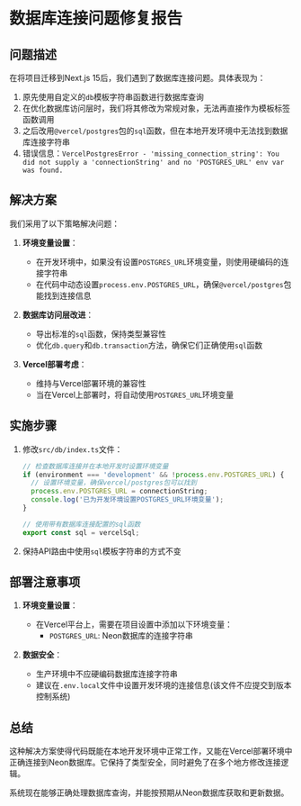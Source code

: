 # 数据库连接问题修复报告

## 问题描述

在将项目迁移到Next.js 15后，我们遇到了数据库连接问题。具体表现为：

1. 原先使用自定义的`db`模板字符串函数进行数据库查询
2. 在优化数据库访问层时，我们将其修改为常规对象，无法再直接作为模板标签函数调用
3. 之后改用`@vercel/postgres`包的`sql`函数，但在本地开发环境中无法找到数据库连接字符串
4. 错误信息：`VercelPostgresError - 'missing_connection_string': You did not supply a 'connectionString' and no 'POSTGRES_URL' env var was found.`

## 解决方案

我们采用了以下策略解决问题：

1. **环境变量设置**：
   - 在开发环境中，如果没有设置`POSTGRES_URL`环境变量，则使用硬编码的连接字符串
   - 在代码中动态设置`process.env.POSTGRES_URL`，确保`@vercel/postgres`包能找到连接信息

2. **数据库访问层改进**：
   - 导出标准的`sql`函数，保持类型兼容性
   - 优化`db.query`和`db.transaction`方法，确保它们正确使用`sql`函数

3. **Vercel部署考虑**：
   - 维持与Vercel部署环境的兼容性
   - 当在Vercel上部署时，将自动使用`POSTGRES_URL`环境变量

## 实施步骤

1. 修改`src/db/index.ts`文件：
   ```typescript
   // 检查数据库连接并在本地开发时设置环境变量
   if (environment === 'development' && !process.env.POSTGRES_URL) {
     // 设置环境变量，确保vercel/postgres包可以找到
     process.env.POSTGRES_URL = connectionString;
     console.log('已为开发环境设置POSTGRES_URL环境变量');
   }
   
   // 使用带有数据库连接配置的sql函数
   export const sql = vercelSql;
   ```

2. 保持API路由中使用`sql`模板字符串的方式不变

## 部署注意事项

1. **环境变量设置**：
   - 在Vercel平台上，需要在项目设置中添加以下环境变量：
     - `POSTGRES_URL`: Neon数据库的连接字符串

2. **数据安全**：
   - 生产环境中不应硬编码数据库连接字符串
   - 建议在`.env.local`文件中设置开发环境的连接信息(该文件不应提交到版本控制系统)

## 总结

这种解决方案使得代码既能在本地开发环境中正常工作，又能在Vercel部署环境中正确连接到Neon数据库。它保持了类型安全，同时避免了在多个地方修改连接逻辑。

系统现在能够正确处理数据库查询，并能按预期从Neon数据库获取和更新数据。 